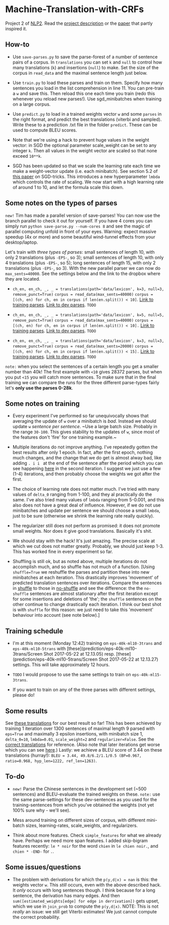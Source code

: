 # Machine-Translation-with-CRFs
Project 2 of [NLP2](https://uva-slpl.github.io/nlp2/). Read the [project description](readings/project2.pdf) or the [paper](readings/Blunsom08.pdf) that partly inspired it.

## How-to

* Use `save-parses.py` to save the parse-forest of a number of sentence pairs of a corpus. In `translations` you can set `k` and `null` to control how many translations (`k`) and insertions (`null`) to make. Set the size of the corpus in `read_data` and the maximal sentence length just below.

* Use `train.py` to load these parses and train on them. Specify how many sentences you load in the list comprehension in line 11. You can pre-train a `w` and save this. Then reload this one each time you train (redo this whenever you reload new parses!). Use sgd_minibatches when training on a large corpus. 

* Use `predict.py` to load in a trained weights vector `w` and some `parses` in the right format, and predict the best translations (viterbi and sampled). Write these to a prediction .txt file in the folder `predict`. These can be used to compute BLEU scores.

* Note that we're using a hack to prevent huge values in the weight vector: in SGD the optional parameter scale_weight can be set to any integer `k`. Then all values in the weight vector are scaled so that none exceed `10**k`.

* SGD has been updated so that we scale the learning rate each time we make a weight-vector update (i.e. each minibatch). See section 5.2 of [this paper](readings/bottou-sgd-tricks-2012.pdf) on SGD-tricks. This introduces a new hyperparameter `lmbda` which controls the rate of scaling. We now start with a high learning rate of around 1 to 10, and let the formula scale this down.

## Some notes on the types of parses

`new!` Tim has made a parallel version of save-parses! You can now use the branch parallel to check it out for yourself. If you have 4 cores you can simply run `python save-parse.py --num-cores 8` and see the magic of parallel computing unfold in front of your eyes. Warning: expect massive speedup (4x or more) and some beautiful wind-tunnel effects from your desktop/laptop.

Let's train with *three types of parses*: small sentences of length 10, with only 2 translations (plus `-EPS-`, so 3); small sentences of length 10, with only 4 translations (plus `-EPS-`, so 5); long sentences of length 15, with only 2 translations (plus `-EPS-`, so 3). With the new parallel parser we can now do `max_sents=40000`. See the settings below and the link to the dropbox where they are located.

* `ch_en, en_ch, _, _ = translations(path='data/lexicon', k=3, null=3, remove_punct=True)`
`corpus = read_data(max_sents=40000)`
`corpus = [(ch, en) for ch, en in corpus if len(en.split()) < 10]`. [Link to training parses](). [Link to dev parses](). `TODO`
 

* `ch_en, en_ch, _, _ = translations(path='data/lexicon', k=5, null=5, remove_punct=True)`
`corpus = read_data(max_sents=40000)`
`corpus = [(ch, en) for ch, en in corpus if len(en.split()) < 10].` [Link to training parses](). [Link to dev parses](). `TODO`


* `ch_en, en_ch, _, _ = translations(path='data/lexicon', k=3, null=3, remove_punct=True)`
`corpus = read_data(max_sents=20000)`
`corpus = [(ch, en) for ch, en in corpus if len(en.split()) < 15].`  [Link to training parses](). [Link to dev parses](). `TODO`

`note:` when you select the sentences of a certain length you get a smaller number than 40k! The first example with `<10` gives 28372 parses, but when you put `<15` you will catch more sentences. To make sure that in the final training we can compare the runs for the three different parse-types fairly let's  **only use the parses 0-28k**.


## Some notes on training

* Every experiment I've performed so far unequivocally shows that averaging the update of `w` over a minibatch is *bad*. Instead we should update `w` *sentence per sentence*.  ~Use a large batch size. Probably in the range `30-100`. This gives stability to the updates of `w`, since most of the features don't 'fire' for one training example.~ 

* Multiple iterations do not improve anything. I've repeatedly gotten the best results after only 1 epoch. In fact, after the first epoch, nothing much changes, and the change that we do get is almost alway bad, like adding `. i i ` at the end of the sentence after the period which you can see happening [here](prediction/2k/full/viterbi-predictions-1.txt) in the second iteration. I suggest we just use a few (1-4) iterations, and then probably choose the weights we got after the first.

* The choice of learning rate does not matter much. I've tried with many values of `delta_0` ranging from 1-100, and they al practically do the same. I've also tried many values of `lmbda` ranging from 5-0.001, and this also does not have a great deal of influence. However, if we do not use minibatches and update per sentence we should choose a small `lmbda`, just to be sure (otherwise we shrink the learning rate really quickly).

* The regularizer still does not perform as promised: it does not promote small weights. Nor does it give good translations. Basically it's shit. 

* We should stay with the hack! It's just amazing. The precise scale at which we cut does not matter greatly. Probably, we should just keep 1-3. This has worked fine in every experiment so far.
 
* Shuffling is still ok, but as noted above, multiple iterations do not accomplish much, and so shuffle has not much of a function. [Using `shuffle=True` we reshuffle the parses and partition these into new minibatches at each iteration. This drastically improves 'movement' of predicted translation sentences over iterations. Compare the sentences in [shuffle](prediction/2k/shuffle) to those in [no-shuffle](prediction/2k/no-shuffle) and see the difference: the the `no-shuffle` sentences are almost stationary after the first iteration except for some insertions and deletions of 'the'; the `shuffle` sentences on the other continue to change drastically each iteration. I think our best shot is with `shuffle` for this reason: we just need to take this 'movement' behaviour into account (see note below).]

## Training schedule

* I'm at this moment (Monday 12:42) training on `eps-40k-ml10-3trans` and `eps-40k-ml10-5trans` with [these](prediction/eps-40k-ml10-3trans/Screen Shot 2017-05-22 at 12.13.05) resp. [these](prediction/eps-40k-ml10-5trans/Screen Shot 2017-05-22 at 12.13.27) settings. This will take approximately 12 hours.

* `TODO` I would propose to use the same settings to train on `eps-40k-ml15-3trans`.

* If you want to train on any of the three parses with different settings, please do!

 
## Some results

See [these translations](prediction/2k/full/viterbi-predictions-0.txt) for our best result so far! This has been achieved by training 1 iteration over 1300 sentences of maximal length 9 parsed with `eps=True` and maximally 3 epsilon insertions, with minibatch size 1, `delta_0=10`, `lmbda=0.01`, `scale_weight=2` and `regularizer=False`. See the [correct translations](prediction/2k/full/reference.txt) for reference. (Also note that later iterations get worse which you can see [here](prediction/2k/full/viterbi-predictions-1.txt).) Lastly: we achieve a BLEU score of 3.44 on these translations (hurray!): `BLEU = 3.44, 49.8/6.2/1.1/0.5 (BP=0.967, ratio=0.968, hyp_len=1222, ref_len=1263)`.

## To-do

* `new!` Parse the Chinese sentences in the development set (~500 sentences) and BLEU-evaluate the trained weights on these. `note:` use the same parse-settings for these dev-sentences as you used for the training-sentences from which you've obtained the weights (not yet 100\% sure why - we'll see).

* Mess around training on different sizes of corpus, with different mini-batch sizes, learning-rates, scale_weights, and regularizers.

* Think about more features. Check `simple_features` for what we already have. Perhaps we need more span features. I added skip-bigram features recently: `le * noir` for the word `chien` in `le chien noir.`, and `chien * -END-` for `.`. 

## Some issues/questions

* The problem with derivations for which the `p(y,d|x) = nan` is this: the weights vector `w`. This *still* occurs, even with the above described hack. It *only* occurs with long sentences though. I think because for a long sentence, the derivation has many edges. And then `sum([estimated_weights[edge] for edge in derrivation])` gets upset, which we use in `join_prob` to compute the  `p(y,d|x)`. NOTE: This is not *really* an issue: we still get Viterbi estimates! We just cannot compute the correct probability.
